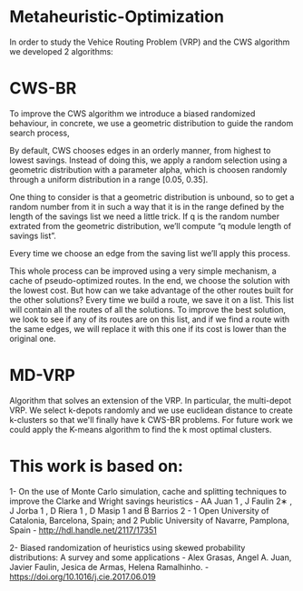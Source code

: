 # Metaheuristic-Optimization
In order to study the Vehice Routing Problem (VRP) and the CWS algorithm we developed 2 algorithms:


# CWS-BR
To improve the CWS algorithm we introduce a biased randomized behaviour, in concrete, we use a geometric distribution to guide the random search process,
 
By default, CWS chooses edges in an orderly manner, from highest to lowest savings. Instead of doing this, we apply a random selection using a  geometric distribution with a parameter alpha, which is choosen randomly through a uniform distribution in a range [0.05, 0.35].

One thing to consider is that a geometric distribution is unbound, so to get a random number from it  in such a way that it is in the range defined by the length of the savings list we need a little trick. If q is the random number extrated from the geometric distribution, we’ll compute “q module length of savings list”.

Every time we choose an edge from the saving list we’ll apply this process.

This whole process can be improved using a very simple mechanism, a cache of pseudo-optimized routes. In the end, we choose the solution with the lowest cost. But how can we take advantage of the other routes built for the other solutions? Every time we build a route, we save it on a list. This list will contain all the routes of all the solutions. To improve the best solution, we look to see if any of its routes are on this list, and if we find a route with the same edges, we will replace it with this one if its cost is lower than the original one.

# MD-VRP
Algorithm that solves an extension of the VRP. In particular, the multi-depot VRP.
We select k-depots randomly and we use euclidean distance to create k-clusters so that we'll finally have k CWS-BR problems.
For future work we could apply the K-means algorithm to find the k most optimal clusters.

# This work is based on:
1- On the use of Monte Carlo simulation, cache and splitting techniques to improve the Clarke and Wright savings heuristics - AA Juan 1 , J Faulin 2∗ , J Jorba 1 , D Riera 1 , D Masip 1 and B Barrios 2 - 1 Open University of Catalonia, Barcelona, Spain; and 2 Public University of Navarre, Pamplona, Spain - http://hdl.handle.net/2117/17351

2- Biased randomization of heuristics using skewed probability distributions: A survey and some applications - Alex Grasas, Angel A. Juan, Javier Faulin, Jesica de Armas, Helena Ramalhinho. - https://doi.org/10.1016/j.cie.2017.06.019
